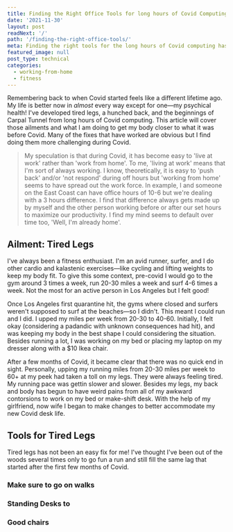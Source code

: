 ```yaml
---
title: Finding the Right Office Tools for long hours of Covid Computing
date: '2021-11-30'
layout: post
readNext: '/'
path: '/finding-the-right-office-tools/'
meta: Finding the right tools for the long hours of Covid computing has been a task and topic which has taken up a considerable amount of my time. 
featured_image: null
post_type: technical
categories:
  - working-from-home
  - fitness
---
```


Remembering back to when Covid started feels like a different lifetime ago. 
My life is better now in _almost_ every way except for one—my psychical health! I've developed tired legs, a hunched back, and the beginnings of Carpal Tunnel from long hours of Covid computing. This article will cover those ailments and what I am doing to get my body closer to what it was before Covid. Many of the fixes that have worked are obvious but I find doing them more challenging during Covid. 

> My speculation is that during Covid, it has become easy to 'live at work' rather than 'work from home'. To me, 'living at work' means that I'm sort of always working. I know, theoretically, it is easy to 'push back' and/or 'not respond' during off hours but 'working from home' seems to have spread out the work force. In example, I and someone on the East Coast can have office hours of 10-6 but we're dealing with a 3 hours difference. I find that difference always gets made up by myself and the other person working before or after our set hours to maximize our productivity. I find my mind seems to default over time too, 'Well, I'm already home'. 

## Ailment: Tired Legs

I've always been a fitness enthusiast. 
I'm an avid runner, surfer, and I do other cardio and kalastenic exercises—like cycling and lifting weights to keep my body fit.
To give this some context, pre-covid I would go to the gym around 3 times a week, run 20-30 miles a week and surf 4-6 times a week. Not the most for an active person in Los Angeles but I felt good!

Once Los Angeles first quarantine hit, the gyms where closed and surfers weren't supposed to surf at the beaches—so I didn't. This meant I could run and I did. I upped my miles per week from 20-30 to 40-60. Initially, I felt okay (considering a padandic with unknown consequences had hit), and was keeping my body in the best shape I could considering the situation. Besides running a lot, I was working on my bed or placing my laptop on my dresser along with a $10 Ikea chair. 

After a few months of Covid, it became clear that there was no quick end in sight. Personally, upping my running miles from 20-30 miles per week to 60+ at my peek had taken a toll on my legs. They were always feeling tired. My running pace was gettin slower and slower. Besides my legs, my back and body has begun to have weird pains from all of my awkward contorsions to work on my bed or make-shift desk. With the help of my girlfriend, now wife I began to make changes to better accommodate my new Covid desk life. 

## Tools for Tired Legs

Tired legs has not been an easy fix for me! I've thought I've been out of the woods several times only to go fun a run and still fill the same lag that started after the first few months of Covid. 

### Make sure to go on walks 

### Standing Desks to

### Good chairs

